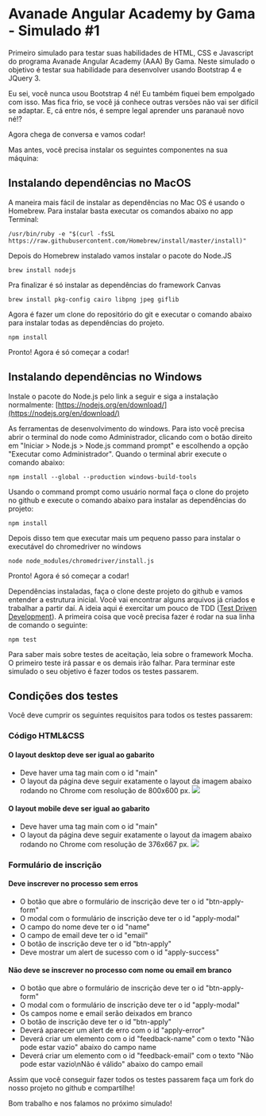 # Avanade Angular Academy by Gama - Simulado #1

Primeiro simulado para testar suas habilidades de HTML, CSS e Javascript do programa Avanade Angular Academy (AAA) By Gama. Neste simulado o objetivo é testar sua habilidade para desenvolver usando Bootstrap 4 e JQuery 3. 

Eu sei, você nunca usou Bootstrap 4 né! Eu também fiquei bem empolgado com isso. Mas fica frio, se você já conhece outras versões não vai ser difícil se adaptar. E, cá entre nós, é sempre legal aprender uns paranauê novo né!?

Agora chega de conversa e vamos codar!

Mas antes, você precisa instalar os seguintes componentes na sua máquina:


## Instalando dependências no MacOS

A maneira mais fácil de instalar as dependências no Mac OS é usando o Homebrew. Para instalar basta executar os comandos abaixo no app Terminal:

```
/usr/bin/ruby -e "$(curl -fsSL https://raw.githubusercontent.com/Homebrew/install/master/install)"
```

Depois do Homebrew instalado vamos instalar o pacote do Node.JS

```
brew install nodejs
```

Pra finalizar é só instalar as dependências do framework Canvas

```
brew install pkg-config cairo libpng jpeg giflib
```

Agora é fazer um clone do repositório do git e executar o comando abaixo para instalar todas as dependências do projeto.

```
npm install
```

Pronto! Agora é só começar a codar!


## Instalando dependências no Windows

Instale o pacote do Node.js pelo link a seguir e siga a instalação normalmente: [https://nodejs.org/en/download/](https://nodejs.org/en/download/)

As ferramentas de desenvolvimento do windows. Para isto você precisa abrir o terminal do node como Administrador, clicando com o botão direito em "Iniciar \> Node.js \> Node.js command prompt" e escolhendo a opção "Executar como Administrador". Quando o terminal abrir execute o comando abaixo:

```
npm install --global --production windows-build-tools
```

Usando o command prompt como usuário normal faça o clone do projeto no github e execute o comando abaixo para instalar as dependências do projeto:

```
npm install
```

Depois disso tem que executar mais um pequeno passo para instalar o executável do chromedriver no windows

```
node node_modules/chromedriver/install.js
```

Pronto! Agora é só começar a codar!

Dependências instaladas, faça o clone deste projeto do github e vamos entender a estrutura inicial. Você vai encontrar alguns arquivos já criados e trabalhar a partir daí. A ideia aqui é exercitar um pouco de TDD ([Test Driven Development](https://pt.wikipedia.org/wiki/Test_Driven_Development)). A primeira coisa que você precisa fazer é rodar na sua linha de comando o seguinte:

```
npm test
```

Para saber mais sobre testes de aceitação, leia sobre o framework Mocha. O primeiro teste irá passar e os demais irão falhar. Para terminar este simulado o seu objetivo é fazer todos os testes passarem.


## Condições dos testes

Você deve cumprir os seguintes requisitos para todos os testes passarem:


### Código HTML&CSS

#### O layout desktop deve ser igual ao gabarito

* Deve haver uma tag main com o id "main"
* O layout da página deve seguir exatamente o layout da imagem abaixo rodando no Chrome com resolução de 800x600 px.
![](https://github.com/gamaacademy/gama-avanade-tryout01/raw/master/test/win32-assertion-desktop.png)

#### O layout mobile deve ser igual ao gabarito

* Deve haver uma tag main com o id "main"
* O layout da página deve seguir exatamente o layout da imagem abaixo rodando no Chrome com resolução de 376x667 px.
![](https://github.com/gamaacademy/gama-avanade-tryout01/raw/master/test/win32-assertion-mobile.png)


### Formulário de inscrição

#### Deve inscrever no processo sem erros

* O botão que abre o formulário de inscrição deve ter o id "btn-apply-form"
* O modal com o formulário de inscrição deve ter o id "apply-modal"
* O campo do nome deve ter o id "name"
* O campo de email deve ter o id "email"
* O botão de inscrição deve ter o id "btn-apply"
* Deve mostrar um alert de sucesso com o id "apply-success"

#### Não deve se inscrever no processo com nome ou email em branco

* O botão que abre o formulário de inscrição deve ter o id "btn-apply-form"
* O modal com o formulário de inscrição deve ter o id "apply-modal"
* Os campos nome e email serão deixados em branco
* O botão de inscrição deve ter o id "btn-apply"
* Deverá aparecer um alert de erro com o id "apply-error"
* Deverá criar um elemento com o id "feedback-name" com o texto "Não pode estar vazio" abaixo do campo name
* Deverá criar um elemento com o id "feedback-email" com o texto "Não pode estar vazio\nNão é válido" abaixo do campo email

Assim que você conseguir fazer todos os testes passarem faça um fork do nosso projeto no github e compartilhe!

Bom trabalho e nos falamos no próximo simulado!